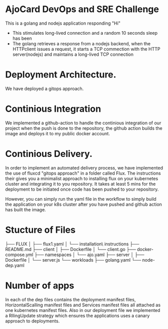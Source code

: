# AjoCard DevOps and SRE Challenge
This is a golang and nodejs application responding "Hi"
- This stimulates long-lived connection and a random 10 seconds sleep has been
- The golang retrieves a response from a nodejs backend, when the HTTPclient issues a request, it starts a TCP commection with the HTTP server(nodejs) and maintains a long-lived TCP connection

# Deployment Architecture.
We have deployed a gitops approach.

# Continious Integration
We implemented a github-action to handle the continious integration of our project when the push is done to the repository, the github action builds the image and deploys it to my public docker account.

# Continious Delivery.
In order to implement an automated delivery process, we have implemented the use of fluxcd "gitops approach" in a folder called Flux.
The instructions their gives you a minimalist approach to installing flux on your kubernetes cluster and integrating it to you repository.
It takes at least 5 mins for the deployment to be initiated once code has been pushed to your repository.

However, you can simply run the yaml file in the workflow to simply build the application on your k8s cluster after you have pushed and github action has built the image.

# Stucture of Files
├── FLUX
│   ├── flux1.yaml
│   └── installation\ instructions
├── README.md
├── client
│   ├── Dockerfile
│   └── client.go
├── docker-compose.yml
├── namespaces
│   └── ajo.yaml
├── server
│   ├── Dockerfile
│   └── server.js
└── workloads
    ├── golang.yaml
    └── node-dep.yaml

# Number of apps
In each of the dep files contains the deployment manifest files, HorizontalScalling manifest files and Services manifest files all attached as one kubernetes manifest files.
Also in our deployment file we implemented a RllingUpdate strategy which ensures the applications uses a canary approach to deployments.